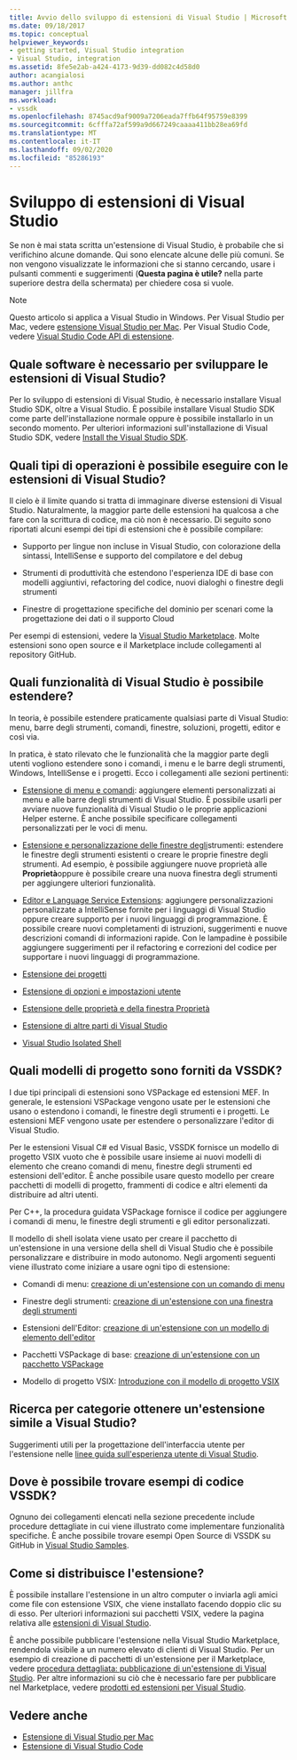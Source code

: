 ```yaml
---
title: Avvio dello sviluppo di estensioni di Visual Studio | Microsoft Docs
ms.date: 09/18/2017
ms.topic: conceptual
helpviewer_keywords:
- getting started, Visual Studio integration
- Visual Studio, integration
ms.assetid: 8fe5e2ab-a424-4173-9d39-dd082c4d58d0
author: acangialosi
ms.author: anthc
manager: jillfra
ms.workload:
- vssdk
ms.openlocfilehash: 8745acd9af9009a7206eada7ffb64f95759e8399
ms.sourcegitcommit: 6cfffa72af599a9d667249caaaa411bb28ea69fd
ms.translationtype: MT
ms.contentlocale: it-IT
ms.lasthandoff: 09/02/2020
ms.locfileid: "85286193"
---
```

# <a name="starting-to-develop-visual-studio-extensions"></a>Sviluppo di estensioni di Visual Studio

Se non è mai stata scritta un'estensione di Visual Studio, è probabile che si verifichino alcune domande. Qui sono elencate alcune delle più comuni. Se non vengono visualizzate le informazioni che si stanno cercando, usare i pulsanti commenti e suggerimenti (**Questa pagina è utile?** nella parte superiore destra della schermata) per chiedere cosa si vuole.

> [!NOTE]
> Questo articolo si applica a Visual Studio in Windows. Per Visual Studio per Mac, vedere [estensione Visual Studio per Mac](/visualstudio/mac/extending-visual-studio-mac). Per Visual Studio Code, vedere [Visual Studio Code API di estensione](https://code.visualstudio.com/api).

## <a name="what-software-do-i-need-to-develop-visual-studio-extensions"></a>Quale software è necessario per sviluppare le estensioni di Visual Studio?

Per lo sviluppo di estensioni di Visual Studio, è necessario installare Visual Studio SDK, oltre a Visual Studio. È possibile installare Visual Studio SDK come parte dell'installazione normale oppure è possibile installarlo in un secondo momento. Per ulteriori informazioni sull'installazione di Visual Studio SDK, vedere [Install the Visual Studio SDK](../extensibility/installing-the-visual-studio-sdk.md).

## <a name="what-kinds-of-things-can-i-do-with-visual-studio-extensions"></a>Quali tipi di operazioni è possibile eseguire con le estensioni di Visual Studio?

Il cielo è il limite quando si tratta di immaginare diverse estensioni di Visual Studio. Naturalmente, la maggior parte delle estensioni ha qualcosa a che fare con la scrittura di codice, ma ciò non è necessario. Di seguito sono riportati alcuni esempi dei tipi di estensioni che è possibile compilare:

- Supporto per lingue non incluse in Visual Studio, con colorazione della sintassi, IntelliSense e supporto del compilatore e del debug

- Strumenti di produttività che estendono l'esperienza IDE di base con modelli aggiuntivi, refactoring del codice, nuovi dialoghi o finestre degli strumenti

- Finestre di progettazione specifiche del dominio per scenari come la progettazione dei dati o il supporto Cloud

Per esempi di estensioni, vedere la [Visual Studio Marketplace](https://marketplace.visualstudio.com/vs). Molte estensioni sono open source e il Marketplace include collegamenti al repository GitHub.

## <a name="which-visual-studio-features-can-i-extend"></a>Quali funzionalità di Visual Studio è possibile estendere?

In teoria, è possibile estendere praticamente qualsiasi parte di Visual Studio: menu, barre degli strumenti, comandi, finestre, soluzioni, progetti, editor e così via.

In pratica, è stato rilevato che le funzionalità che la maggior parte degli utenti vogliono estendere sono i comandi, i menu e le barre degli strumenti, Windows, IntelliSense e i progetti. Ecco i collegamenti alle sezioni pertinenti:

- [Estensione di menu e comandi](../extensibility/extending-menus-and-commands.md): aggiungere elementi personalizzati ai menu e alle barre degli strumenti di Visual Studio. È possibile usarli per avviare nuove funzionalità di Visual Studio o le proprie applicazioni Helper esterne. È anche possibile specificare collegamenti personalizzati per le voci di menu.

- [Estensione e personalizzazione delle finestre degli](../extensibility/extending-and-customizing-tool-windows.md)strumenti: estendere le finestre degli strumenti esistenti o creare le proprie finestre degli strumenti. Ad esempio, è possibile aggiungere nuove proprietà alle **Proprietà**oppure è possibile creare una nuova finestra degli strumenti per aggiungere ulteriori funzionalità.

- [Editor e Language Service Extensions](../extensibility/editor-and-language-service-extensions.md): aggiungere personalizzazioni personalizzate a IntelliSense fornite per i linguaggi di Visual Studio oppure creare supporto per i nuovi linguaggi di programmazione. È possibile creare nuovi completamenti di istruzioni, suggerimenti e nuove descrizioni comandi di informazioni rapide. Con le lampadine è possibile aggiungere suggerimenti per il refactoring e correzioni del codice per supportare i nuovi linguaggi di programmazione.

- [Estensione dei progetti](../extensibility/extending-projects.md)

- [Estensione di opzioni e impostazioni utente](../extensibility/extending-user-settings-and-options.md)

- [Estensione delle proprietà e della finestra Proprietà](../extensibility/extending-properties-and-the-property-window.md)

- [Estensione di altre parti di Visual Studio](../extensibility/extending-other-parts-of-visual-studio.md)

- [Visual Studio Isolated Shell](https://visualstudio.microsoft.com/vs/older-downloads/isolated-shell/)

## <a name="what-project-templates-are-provided-by-the-vssdk"></a><a name="BKMK_ProjectTemplate"></a> Quali modelli di progetto sono forniti da VSSDK?
 I due tipi principali di estensioni sono VSPackage ed estensioni MEF. In generale, le estensioni VSPackage vengono usate per le estensioni che usano o estendono i comandi, le finestre degli strumenti e i progetti. Le estensioni MEF vengono usate per estendere o personalizzare l'editor di Visual Studio.

 Per le estensioni Visual C# ed Visual Basic, VSSDK fornisce un modello di progetto VSIX vuoto che è possibile usare insieme ai nuovi modelli di elemento che creano comandi di menu, finestre degli strumenti ed estensioni dell'editor. È anche possibile usare questo modello per creare pacchetti di modelli di progetto, frammenti di codice e altri elementi da distribuire ad altri utenti.

 Per C++, la procedura guidata VSPackage fornisce il codice per aggiungere i comandi di menu, le finestre degli strumenti e gli editor personalizzati.

 Il modello di shell isolata viene usato per creare il pacchetto di un'estensione in una versione della shell di Visual Studio che è possibile personalizzare e distribuire in modo autonomo. Negli argomenti seguenti viene illustrato come iniziare a usare ogni tipo di estensione:

- Comandi di menu: [creazione di un'estensione con un comando di menu](../extensibility/creating-an-extension-with-a-menu-command.md)

- Finestre degli strumenti: [creazione di un'estensione con una finestra degli strumenti](../extensibility/creating-an-extension-with-a-tool-window.md)

- Estensioni dell'Editor: [creazione di un'estensione con un modello di elemento dell'editor](../extensibility/creating-an-extension-with-an-editor-item-template.md)

- Pacchetti VSPackage di base: [creazione di un'estensione con un pacchetto VSPackage](../extensibility/creating-an-extension-with-a-vspackage.md)

- Modello di progetto VSIX: [Introduzione con il modello di progetto VSIX](../extensibility/getting-started-with-the-vsix-project-template.md)

## <a name="how-do-i-get-my-extension-to-look-like-visual-studio"></a>Ricerca per categorie ottenere un'estensione simile a Visual Studio?
 Suggerimenti utili per la progettazione dell'interfaccia utente per l'estensione nelle [linee guida sull'esperienza utente di Visual Studio](../extensibility/ux-guidelines/visual-studio-user-experience-guidelines.md).

## <a name="where-can-i-find-examples-of-vssdk-code"></a>Dove è possibile trovare esempi di codice VSSDK?
 Ognuno dei collegamenti elencati nella sezione precedente include procedure dettagliate in cui viene illustrato come implementare funzionalità specifiche. È anche possibile trovare esempi Open Source di VSSDK su GitHub in [Visual Studio Samples](https://github.com/Microsoft/VSSDK-Extensibility-Samples).

## <a name="how-can-i-distribute-my-extension"></a>Come si distribuisce l'estensione?
 È possibile installare l'estensione in un altro computer o inviarla agli amici come file con estensione VSIX, che viene installato facendo doppio clic su di esso. Per ulteriori informazioni sui pacchetti VSIX, vedere la pagina relativa alle [estensioni di Visual Studio](../extensibility/shipping-visual-studio-extensions.md).

 È anche possibile pubblicare l'estensione nella Visual Studio Marketplace, rendendola visibile a un numero elevato di clienti di Visual Studio. Per un esempio di creazione di pacchetti di un'estensione per il Marketplace, vedere [procedura dettagliata: pubblicazione di un'estensione di Visual Studio](../extensibility/walkthrough-publishing-a-visual-studio-extension.md). Per altre informazioni su ciò che è necessario fare per pubblicare nel Marketplace, vedere [prodotti ed estensioni per Visual Studio](/azure/devops/extend/overview?view=vsts).

## <a name="see-also"></a>Vedere anche

- [Estensione di Visual Studio per Mac](/visualstudio/mac/extending-visual-studio-mac)
- [Estensione di Visual Studio Code](https://code.visualstudio.com/api)
